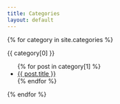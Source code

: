 ```yaml
---
title: Categories
layout: default
---
```


{% for category in site.categories %}
  <p>{{ category[0] }}</p>
  <ul>
    {% for post in category[1] %}
      <li><a href="{{ post.url }}">{{ post.title }}</a></li>
    {% endfor %}
  </ul>
{% endfor %}

